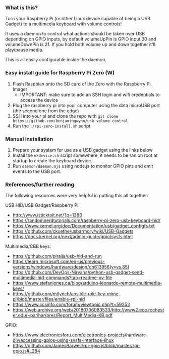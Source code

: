 ### What is this?

Turn your Raspberry Pi (or other Linux device capable of being a USB Gadget) to a multimedia keyboard with volume controls!

It uses a daemon to control what actions should be taken over USB depending on GPIO inputs, by default volumeUpPin is GPIO input 20 and volumeDownPin is 21. If you hold both volume up and down together it'll play/pause media.

This is all easily configurable inside the daemon.

### Easy install guide for Raspberry Pi Zero (W)

1. Flash Raspbian onto the SD card of the Zero with the Raspberry Pi Imager
   - IMPORTANT: make sure to add an SSH login and wifi credentials to access the device
2. Plug the raspberry pi into your computer using the data microUSB port (the second one from the edge)
3. SSH into your pi and clone the repo with `git clone https://github.com/benjamingwynn/usb-volume-control`
4. Run the `./rpi-zero-install.sh` script

### Manual installation

1. Prepare your system for use as a USB gadget using the links below
2. Install the `mkdevice.sh` script somewhere, it needs to be ran on root at startup to create the keyboard device.
3. Run `daemon/daemon.mjs` using node.js to monitor GPIO pins and emit events to the USB port.

### References/further reading

The following resources were very helpful in putting this all together:

USB HID/USB Gadget/Raspberry Pi:

- http://www.isticktoit.net/?p=1383
- https://randomnerdtutorials.com/raspberry-pi-zero-usb-keyboard-hid/
- https://www.kernel.org/doc/Documentation/usb/gadget_configfs.txt
- https://github.com/ckuethe/usbarmory/wiki/USB-Gadgets
- https://docs.kernel.org/next/admin-guide/gpio/sysfs.html

Multimedia/CBB keys:

- https://github.com/piraija/usb-hid-and-run
- https://learn.microsoft.com/en-us/previous-versions/windows/hardware/design/dn613956(v=vs.85)
- https://github.com/DevOps-Nirvana/python-usb-gadget-send-multimedia-hid-commands?tab=readme-ov-file
- https://www.stefanjones.ca/blog/arduino-leonardo-remote-multimedia-keys/
- https://github.com/mtlynch/ansible-role-key-mime-pi/blob/master/files/enable-rpi-hid
- https://www.ccsinfo.com/forum/viewtopic.php?t=59253
- https://web.archive.org/web/20180706083533/http://www2.ece.rochester.edu/~parihar/pres/Report_MultiMedia-KB.pdf

GPIO:
- https://www.electronicsforu.com/electronics-projects/hardware-diy/accessing-gpios-using-sysfs-interface-linux
- https://github.com/JamesBarwell/rpi-gpio.js/blob/master/rpi-gpio.js#L284
